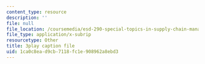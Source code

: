 ```yaml
---
content_type: resource
description: ''
file: null
file_location: /coursemedia/esd-290-special-topics-in-supply-chain-management-spring-2005/1ca0c8ead9cb7118fc1e908962a8ebd3_H7vyIn6WtOk.srt
file_type: application/x-subrip
resourcetype: Other
title: 3play caption file
uid: 1ca0c8ea-d9cb-7118-fc1e-908962a8ebd3
---
```

